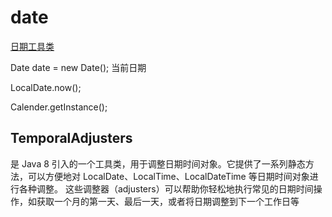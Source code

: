 # date 
[日期工具类](https://github.com/jaspercliff/javaLearn/blob/fef8379fb1111c717018b9da36d06acb9db873da/common/src/main/java/com/jasper/utils/DateUtil.java#L24)

Date date = new Date();
当前日期

LocalDate.now();


Calender.getInstance();



## TemporalAdjusters 
是 Java 8 引入的一个工具类，用于调整日期时间对象。它提供了一系列静态方法，可以方便地对 LocalDate、LocalTime、LocalDateTime 等日期时间对象进行各种调整。
这些调整器（adjusters）可以帮助你轻松地执行常见的日期时间操作，如获取一个月的第一天、最后一天，或者将日期调整到下一个工作日等

